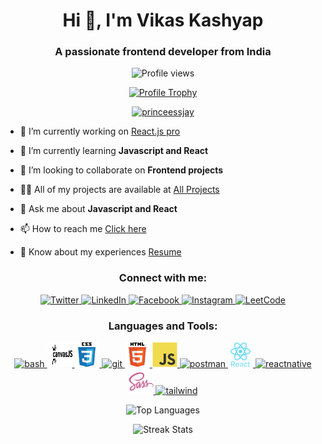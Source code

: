 <h1 align="center">Hi 👋, I'm Vikas Kashyap</h1>
<h3 align="center">A passionate frontend developer from India</h3>

<p align="center">
    <img src="https://komarev.com/ghpvc/?username=princeessjay&label=Profile%20views&color=0e75b6&style=flat" alt="Profile views" />
</p>

<p align="center">
    <a href="https://github.com/ryo-ma/github-profile-trophy">
        <img src="https://github-profile-trophy.vercel.app/?username=princeessjay" alt="Profile Trophy" />
    </a>
</p>



<p align="center"> <a href="https://twitter.com/princeessjay" target="blank"><img src="https://img.shields.io/twitter/follow/princeessjay?logo=twitter&style=for-the-badge" alt="princeessjay" /></a> 

- 🔭 I’m currently working on [React.js pro](https://github.com/princeessjay/React.js-Pro.git)

- 🌱 I’m currently learning **Javascript and React**

- 👯 I’m looking to collaborate on **Frontend projects**

- 👨‍💻 All of my projects are available at [All Projects](https://github.com/princeessjay?tab=repositories)

- 💬 Ask me about **Javascript and React**

- 📫 How to reach me [Click here](mailto:vikaskashyaprock@gmail.com)

- 📄 Know about my experiences [Resume](https://github.com/vikas-kashyap97/princeessjay/blob/main/Vikas%20Kashyap%20Frontend%202Yrs.pdf) </p>

<h3 align="center">Connect with me:</h3>
<p align="center">
    <a href="https://x.com/princeessjay" target="_blank">
        <img src="https://cdn.icon-icons.com/icons2/4029/PNG/96/twitter_x_new_logo_x_round_circle_blue_icon_256074.png" height="30" width="40" alt="Twitter" />
    </a>
    <a href="https://linkedin.com/in/www.linkedin.com/in/vikas-kashyap8542" target="_blank">
        <img src="https://cdn.icon-icons.com/icons2/805/PNG/96/linkedin_icon-icons.com_65929.png" height="30" width="40" alt="LinkedIn" />
    </a>
    <a href="https://fb.com/vikas%20kashyap" target="_blank">
        <img src="https://cdn.icon-icons.com/icons2/2429/PNG/96/facebook_logo_icon_147291.png" height="30" width="40" alt="Facebook" />
    </a>
    <a href="https://instagram.com/princeessjay" target="_blank">
        <img src="https://cdn.icon-icons.com/icons2/1211/PNG/96/1491580635-yumminkysocialmedia26_83102.png" height="30" width="40" alt="Instagram" />
    </a>
    <a href="https://www.leetcode.com/princeessjay" target="_blank">
        <img src="https://cdn.icon-icons.com/icons2/2389/PNG/96/leetcode_logo_icon_145113.png" height="30" width="40" alt="LeetCode" />
    </a>
</p>

<h3 align="center">Languages and Tools:</h3>
<p align="center">
    <a href="https://www.gnu.org/software/bash/" target="_blank" rel="noreferrer">
        <img src="https://www.vectorlogo.zone/logos/gnu_bash/gnu_bash-icon.svg" alt="bash" width="40" height="40"/>
    </a>
    <a href="https://canvasjs.com" target="_blank" rel="noreferrer">
        <img src="https://raw.githubusercontent.com/Hardik0307/Hardik0307/master/assets/canvasjs-charts.svg" alt="canvasjs" width="40" height="40"/>
    </a>
    <a href="https://www.w3schools.com/css/" target="_blank" rel="noreferrer">
        <img src="https://raw.githubusercontent.com/devicons/devicon/master/icons/css3/css3-original-wordmark.svg" alt="css3" width="40" height="40"/>
    </a>
    <a href="https://git-scm.com/" target="_blank" rel="noreferrer">
        <img src="https://www.vectorlogo.zone/logos/git-scm/git-scm-icon.svg" alt="git" width="40" height="40"/>
    </a>
    <a href="https://www.w3.org/html/" target="_blank" rel="noreferrer">
        <img src="https://raw.githubusercontent.com/devicons/devicon/master/icons/html5/html5-original-wordmark.svg" alt="html5" width="40" height="40"/>
    </a>
    <a href="https://developer.mozilla.org/en-US/docs/Web/JavaScript" target="_blank" rel="noreferrer">
        <img src="https://raw.githubusercontent.com/devicons/devicon/master/icons/javascript/javascript-original.svg" alt="javascript" width="40" height="40"/>
    </a>
    <a href="https://postman.com" target="_blank" rel="noreferrer">
        <img src="https://www.vectorlogo.zone/logos/getpostman/getpostman-icon.svg" alt="postman" width="40" height="40"/>
    </a>
    <a href="https://reactjs.org/" target="_blank" rel="noreferrer">
        <img src="https://raw.githubusercontent.com/devicons/devicon/master/icons/react/react-original-wordmark.svg" alt="react" width="40" height="40"/>
    </a>
    <a href="https://reactnative.dev/" target="_blank" rel="noreferrer">
        <img src="https://reactnative.dev/img/header_logo.svg" alt="reactnative" width="40" height="40"/>
    </a>
    <a href="https://sass-lang.com" target="_blank" rel="noreferrer">
        <img src="https://raw.githubusercontent.com/devicons/devicon/master/icons/sass/sass-original.svg" alt="sass" width="40" height="40"/>
    </a>
    <a href="https://tailwindcss.com/" target="_blank" rel="noreferrer">
        <img src="https://www.vectorlogo.zone/logos/tailwindcss/tailwindcss-icon.svg" alt="tailwind" width="40" height="40"/>
    </a>
</p>

<p align="center">
    <img src="https://github-readme-stats.vercel.app/api/top-langs?username=princeessjay&show_icons=true&locale=en&layout=compact" alt="Top Languages" />
</p>

<p align="center">
    <img src="https://github-readme-streak-stats.herokuapp.com/?user=princeessjay&" alt="Streak Stats" />
</p>
